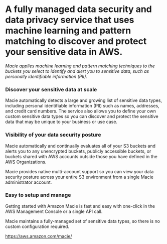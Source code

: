 # A fully managed data security and data privacy service that uses machine learning and pattern matching to discover and protect your sensitive data in AWS.

 *Macie applies machine learning and pattern matching techniques to the buckets you select to identify and alert you to sensitive data, such as personally identifiable information (PII).* 

 ### Discover your sensitive data at scale

Macie automatically detects a large and growing list of sensitive data types, including personal identifiable information (PII) such as names, addresses, and credit card numbers. The service also allows you to define your own custom sensitive data types so you can discover and protect the sensitive data that may be unique to your business or use case.

 ### Visibility of your data security posture

Macie automatically and continually evaluates all of your S3 buckets and alerts you to any unencrypted buckets, publicly accessible buckets, or buckets shared with AWS accounts outside those you have defined in the AWS Organizations.

Macie provides native multi-account support so you can view your data security posture across your entire S3 environment from a single Macie administrator account.


 ### Easy to setup and manage

Getting started with Amazon Macie is fast and easy with one-click in the AWS Management Console or a single API call.

Macie maintains a fully-managed set of sensitive data types, so there is no custom configuration required.

 https://aws.amazon.com/macie/